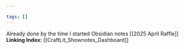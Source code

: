 ```yaml
---

tags: []
---
```


Already done by the time I started Obsidian notes [[2025 April Raffle]] **Linking Index:** [[CraftLit_Shownotes_Dashboard]]